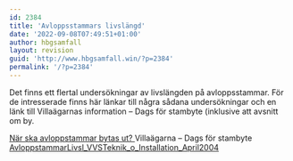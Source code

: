 ```yaml
---
id: 2384
title: 'Avloppsstammars livslängd'
date: '2022-09-08T07:49:51+01:00'
author: hbgsamfall
layout: revision
guid: 'http://www.hbgsamfall.win/?p=2384'
permalink: '/?p=2384'
---
```


Det finns ett flertal undersökningar av livslängden på avloppsstammar. För de intresserade finns här länkar till några sådana undersökningar och en länk till Villaägarnas information – Dags för stambyte (inklusive att avsnitt om by.

[När ska avloppstammar bytas ut?  ](http://admin.hbgsamfall.win/wp-content/uploads/2015/09/swereaKIMAB-Byte_av_stammar.pdf)Villaägarna – Dags för stambyte  
[AvloppstammarLivsl\_VVSTeknik\_o\_Installation\_April2004](http://www.hbgsamfall.win/wp-content/uploads/2017/03/AvloppstammarLivsl_VVSTeknik_o_Installation_April2004.pdf)[  ](http://www.villaagarna.se/Tips-artiklar/Underhallsskolan/Del-11-Dags-att-byta-VVS-ror-och-elldedningar/)